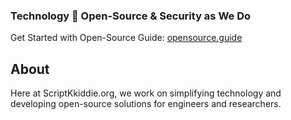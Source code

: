 <h3> Technology 💚 Open-Source & Security as We Do </h3>

Get Started with Open-Source Guide: [opensource.guide](https://opensource.guide)

## About

Here at ScriptKkiddie.org, we work on simplifying technology and developing open-source solutions for engineers and researchers.
